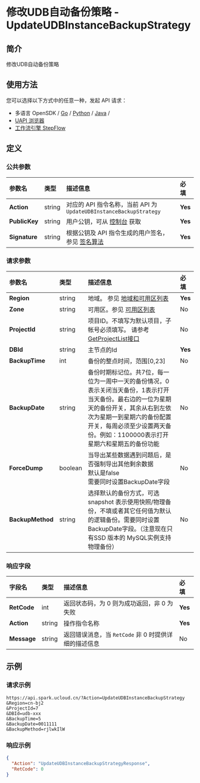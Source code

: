 # 修改UDB自动备份策略 - UpdateUDBInstanceBackupStrategy

## 简介

修改UDB自动备份策略






## 使用方法

您可以选择以下方式中的任意一种，发起 API 请求：
- 多语言 OpenSDK / [Go](https://github.com/ucloud/ucloud-sdk-go) / [Python](https://github.com/ucloud/ucloud-sdk-python3) / [Java](https://github.com/ucloud/ucloud-sdk-java) /
- [UAPI 浏览器](https://console.ucloud.cn/uapi/detail?id=UpdateUDBInstanceBackupStrategy)
- [工作流引擎 StepFlow](https://console.ucloud.cn/stepflow/manage/)


## 定义

### 公共参数

| 参数名 | 类型 | 描述信息 | 必填 |
|:---|:---|:---|:---|
| **Action**     | string  | 对应的 API 指令名称，当前 API 为 `UpdateUDBInstanceBackupStrategy`                        | **Yes** |
| **PublicKey**  | string  | 用户公钥，可从 [控制台](https://console.ucloud.cn/uapi/apikey) 获取                                             | **Yes** |
| **Signature**  | string  | 根据公钥及 API 指令生成的用户签名，参见 [签名算法](api/summary/signature.md)  | **Yes** |

### 请求参数

| 参数名 | 类型 | 描述信息 | 必填 |
|:---|:---|:---|:---|
| **Region** | string | 地域。 参见 [地域和可用区列表](api/summary/regionlist) |**Yes**|
| **Zone** | string | 可用区。参见 [可用区列表](api/summary/regionlist) |No|
| **ProjectId** | string | 项目ID。不填写为默认项目，子帐号必须填写。 请参考[GetProjectList接口](api/summary/get_project_list) |No|
| **DBId** | string | 主节点的Id |**Yes**|
| **BackupTime** | int | 备份的整点时间，范围[0,23] |No|
| **BackupDate** | string | 备份时期标记位。共7位，每一位为一周中一天的备份情况，0表示关闭当天备份，1表示打开当天备份。最右边的一位为星期天的备份开关，其余从右到左依次为星期一到星期六的备份配置开关，每周必须至少设置两天备份。例如：1100000表示打开星期六和星期五的备份功能 |No|
| **ForceDump** | boolean | 当导出某些数据遇到问题后，是否强制导出其他剩余数据<br />默认是false<br />需要同时设置BackupDate字段 |No|
| **BackupMethod** | string | 选择默认的备份方式，可选 snapshot 表示使用快照/物理备份，不填或者其它任何值为默认的逻辑备份。需要同时设置BackupDate字段。（注意现在只有SSD 版本的 MySQL实例支持物理备份） |No|

### 响应字段

| 字段名 | 类型 | 描述信息 | 必填 |
|:---|:---|:---|:---|
| **RetCode** | int | 返回状态码，为 0 则为成功返回，非 0 为失败 |**Yes**|
| **Action** | string | 操作指令名称 |**Yes**|
| **Message** | string | 返回错误消息，当 `RetCode` 非 0 时提供详细的描述信息 |No|




## 示例

### 请求示例
    
```
https://api.spark.ucloud.cn/?Action=UpdateUDBInstanceBackupStrategy  
&Region=cn-bj2
&ProjectId=7                          
&DBId=udb-xxx
&BackupTime=5
&BackupDate=0011111
&BackupMethod=rjlwkIlW
```

### 响应示例
    
```json
{
  "Action": "UpdateUDBInstanceBackupStrategyResponse",
  "RetCode": 0
}
```





